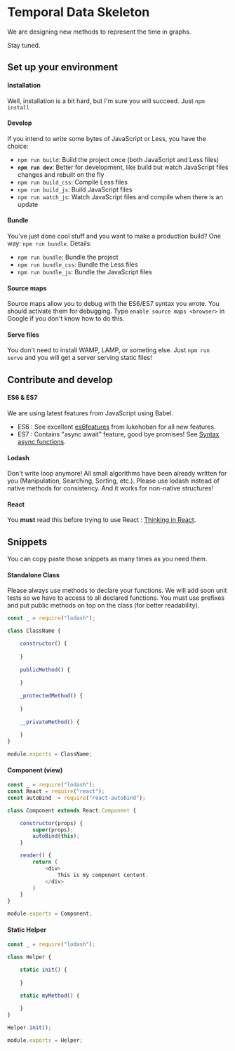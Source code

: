 Temporal Data Skeleton
======================

We are designing new methods to represent the time in graphs.

Stay tuned.

## Set up your environment 

#### Installation

Well, installation is a bit hard, but I'm sure you will succeed. Just `npm install`

#### Develop

If you intend to write some bytes of JavaScript or Less, you have the choice:
* `npm run build`: Build the project once (both JavaScript and Less files)
* **`npm run dev`**: Better for development, like build but watch JavaScript files changes and rebuilt on the fly
* `npm run build_css`: Compile Less files
* `npm run build_js`: Build JavaScript files
* `npm run watch_js`: Watch JavaScript files and compile when there is an update

#### Bundle

You've just done cool stuff and you want to make a production build? One way: `npm run bundle`. Details:
* `npm run bundle`: Bundle the project
* `npm run bundle_css`: Bundle the Less files
* `npm run bundle_js`: Bundle the JavaScript files

#### Source maps

Source maps allow you to debug with the ES6/ES7 syntax you wrote.
You should activate them for debugging. Type `enable source maps <browser>` in Google if you don't know how to do this.

#### Serve files

You don't need to install WAMP, LAMP, or someting else. Just `npm run serve` and you will get a server serving static files!

## Contribute and develop

#### ES6 & ES7

We are using latest features from JavaScript using Babel.

* ES6 : See excellent [es6features](https://github.com/lukehoban/es6features#readme) from lukehoban for all new features.
* ES7 : Contains "async await" feature, good bye promises! See [Syntax async functions](https://babeljs.io/docs/plugins/syntax-async-functions/).

#### Lodash

Don't write loop anymore! All small algorithms have been already written for you (Manipulation, Searching, Sorting, etc.).
Please use lodash instead of native methods for consistency. And it works for non-native structures!

#### React

You **must** read this before trying to use React : [Thinking in React](https://facebook.github.io/react/docs/thinking-in-react.html).

## Snippets

You can copy paste those snippets as many times as you need them.

#### Standalone Class

Please always use methods to declare your functions. We will add soon unit tests so we have to access to all declared functions.
You must use prefixes and put public methods on top on the class (for better readability).

```javascript
const _ = require("lodash");

class ClassName {

    constructor() {
        
    }
    
    publicMethod() {
    
    }
    
    _protectedMethod() {
    
    }
    
    __privateMethod() {
    
    }
}

module.exports = ClassName;
```

#### Component (view)

```javascript
const _ = require("lodash");
const React = require("react");
const autoBind  = require("react-autobind");

class Component extends React.Component {

    constructor(props) {
        super(props);
        autoBind(this);
    }

    render() {
        return (
            <div>
                This is my component content.
            </div>
        )
    }
}

module.exports = Component;
```

#### Static Helper

```javascript
const _ = require("lodash");

class Helper {

    static init() {
    
    }

    static myMethod() {
        
    }
}

Helper.init();

module.exports = Helper;
```

